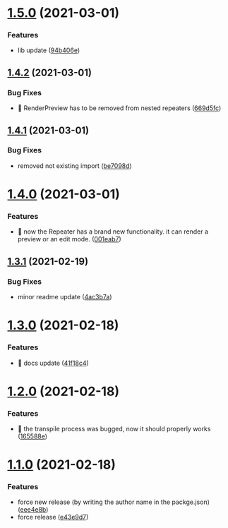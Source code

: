 # [1.5.0](https://github.com/Lincerossa/form-one/compare/v1.4.2...v1.5.0) (2021-03-01)


### Features

* lib update ([94b406e](https://github.com/Lincerossa/form-one/commit/94b406e37c955ab051f2ab05ac69a5d915f4cb49))

## [1.4.2](https://github.com/Lincerossa/form-one/compare/v1.4.1...v1.4.2) (2021-03-01)


### Bug Fixes

* 🐞 RenderPreview has to be removed from nested repeaters ([669d5fc](https://github.com/Lincerossa/form-one/commit/669d5fc3a9d38a6c7ca8c200b8c9d4646b5c10c5))

## [1.4.1](https://github.com/Lincerossa/form-one/compare/v1.4.0...v1.4.1) (2021-03-01)


### Bug Fixes

* removed not existing import ([be7098d](https://github.com/Lincerossa/form-one/commit/be7098d8cb081beb83721853ea741f16963ab28c))

# [1.4.0](https://github.com/Lincerossa/form-one/compare/v1.3.1...v1.4.0) (2021-03-01)


### Features

* 🚀 now the Repeater has a brand new functionality. it can render a preview or an edit mode. ([001eab7](https://github.com/Lincerossa/form-one/commit/001eab7b9ad4f16b7afde2c8126080134d9cdbdd))

## [1.3.1](https://github.com/Lincerossa/form-one/compare/v1.3.0...v1.3.1) (2021-02-19)


### Bug Fixes

* minor readme update ([4ac3b7a](https://github.com/Lincerossa/form-one/commit/4ac3b7af3005af73b2bb4d9d9d46295bad4279f8))

# [1.3.0](https://github.com/Lincerossa/form-one/compare/v1.2.0...v1.3.0) (2021-02-18)


### Features

* 📖 docs update ([41f18c4](https://github.com/Lincerossa/form-one/commit/41f18c49b8e32e2468f85280c9c13b84207ce7c9))

# [1.2.0](https://github.com/Lincerossa/form-one/compare/v1.1.0...v1.2.0) (2021-02-18)


### Features

* 🐞 the transpile process was bugged, now it should properly works ([165588e](https://github.com/Lincerossa/form-one/commit/165588e7d30c937c03a7ebb1b7ce7365240e7350))

# [1.1.0](https://github.com/Lincerossa/form-one/compare/v1.0.0...v1.1.0) (2021-02-18)


### Features

* force new release (by writing the author name in the packge.json) ([eee4e8b](https://github.com/Lincerossa/form-one/commit/eee4e8bf1cf330f2153db03af7f0ae381a249739))
* force release ([e43e9d7](https://github.com/Lincerossa/form-one/commit/e43e9d740cd7647cd45e094c313a0d829ced29aa))
